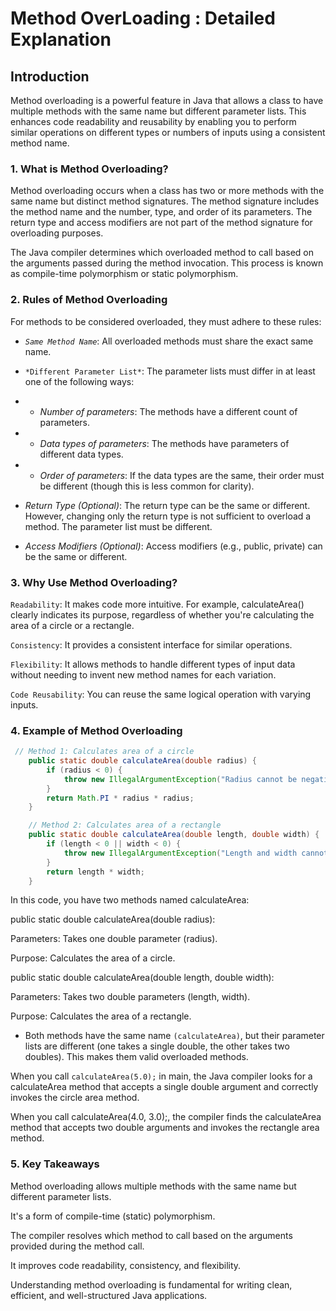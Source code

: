 # Method  OverLoading : Detailed Explanation
## Introduction
Method overloading is a powerful feature in Java that allows a class to have multiple methods with the same name but different parameter lists. This enhances code readability and reusability by enabling you to perform similar operations on different types or numbers of inputs using a consistent method name.
### 1. What is Method Overloading?
Method overloading occurs when a class has two or more methods with the same name but distinct method signatures. The method signature includes the method name and the number, type, and order of its parameters. The return type and access modifiers are not part of the method signature for overloading purposes.

The Java compiler determines which overloaded method to call based on the arguments passed during the method invocation. This process is known as compile-time polymorphism or static polymorphism.
### 2. Rules of Method Overloading
For methods to be considered overloaded, they must adhere to these rules:

- *`Same Method Name`*: All overloaded methods must share the exact same name.

- `*Different Parameter List*`: The parameter lists must differ in at least one of the following ways:

- - *Number of parameters*: The methods have a different count of parameters.

- - *Data types of parameters*: The methods have parameters of different data types.

- - *Order of parameters*: If the data types are the same, their order must be different (though this is less common for clarity).

- *Return Type (Optional)*: The return type can be the same or different. However, changing only the return type is not sufficient to overload a method. The parameter list must be different.

- *Access Modifiers (Optional)*: Access modifiers (e.g., public, private) can be the same or different.
### 3. Why Use Method Overloading?
`Readability`: It makes code more intuitive. For example, calculateArea() clearly indicates its purpose, regardless of whether you're calculating the area of a circle or a rectangle.

`Consistency`: It provides a consistent interface for similar operations.

`Flexibility`: It allows methods to handle different types of input data without needing to invent new method names for each variation.

`Code Reusability`: You can reuse the same logical operation with varying inputs.
### 4. Example of Method Overloading
```java
 // Method 1: Calculates area of a circle
    public static double calculateArea(double radius) {
        if (radius < 0) {
            throw new IllegalArgumentException("Radius cannot be negative");
        }
        return Math.PI * radius * radius;
    }

    // Method 2: Calculates area of a rectangle
    public static double calculateArea(double length, double width) {
        if (length < 0 || width < 0) {
            throw new IllegalArgumentException("Length and width cannot be negative");
        }
        return length * width;
    }
```
In this code, you have two methods named calculateArea:

public static double calculateArea(double radius):

Parameters: Takes one double parameter (radius).

Purpose: Calculates the area of a circle.

public static double calculateArea(double length, double width):

Parameters: Takes two double parameters (length, width).

Purpose: Calculates the area of a rectangle.

- Both methods have the same name `(calculateArea)`, but their parameter lists are different (one takes a single double, the other takes two doubles). This makes them valid overloaded methods.

When you call `calculateArea(5.0);` in main, the Java compiler looks for a calculateArea method that accepts a single double argument and correctly invokes the circle area method.

When you call calculateArea(4.0, 3.0);, the compiler finds the calculateArea method that accepts two double arguments and invokes the rectangle area method.
### 5. Key Takeaways
   Method overloading allows multiple methods with the same name but different parameter lists.

It's a form of compile-time (static) polymorphism.

The compiler resolves which method to call based on the arguments provided during the method call.

It improves code readability, consistency, and flexibility.

Understanding method overloading is fundamental for writing clean, efficient, and well-structured Java applications.